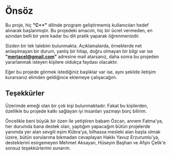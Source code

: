 # Önsöz

 Bu proje, hiç **"C++"** dilinde program geliştirmemiş kullanıcıları hedef alınarak başlanmıştır. Bu projedeki amacım, hiç bir ücret vermeden, en azından belli bir yere kadar bu dili pratik yaparak öğrenmenizdir.

 Sizden bir tek talebim bulunmakta. Açıklamalarda, örneklerde net anlaşılmayan bir durum, yanlış bir hitap, doğru olmayan bir bilgi var ise **"mertacel@gmail.com"** adresine mail atarsanız, daha sonra bu projeden yararlanmak isteyen kişilere oldukça faydası olacaktır.

 Eğer bu projede görmek istediğiniz başlıklar var ise, aynı şekilde iletişim kurarsanız elimden geldiğince eklemeye çalışacağım.


## Teşekkürler

 Üzerimde emeği olan bir çok kişi bulunmaktadır. Fakat bu kişilerden, özellikle bu projede katkı sağlayan iyi insanları yazmayı borç bilirim.

 Öncelikle beni büyük bir özen ile yetiştiren babam Özcan, annem Fatma'ya, her durumda bana destek olan, yaptığım yapacağım bütün projelerde yanımda yer alan sevgili eşim Kübra'ya, bilhassa mesleki alan başta olmak üzere, bütün sorularıma bıkmadan cevaplayan Hakkı Yavuz Erzurumlu'ya, desteklerini esirgemeyen Mehmet Aksayan, Hüseyin Başhan ve Afşin Çelik'e sonsuz teşekkürlerimi sunarım.
